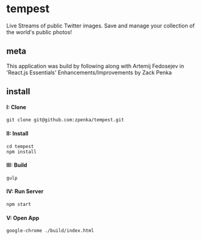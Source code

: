 # tempest
Live Streams of public Twitter images. Save and manage your collection of the world's public photos!

## meta
This application was build by following along with Artemij Fedosejev in 'React.js Essentials'
Enhancements/Improvements by Zack Penka

## install
#### I: Clone
`git clone git@github.com:zpenka/tempest.git`

#### II: Install
```
cd tempest
npm install
```

#### III: Build
`gulp`

#### IV: Run Server
`npm start`

#### V: Open App
`google-chrome ./build/index.html`
